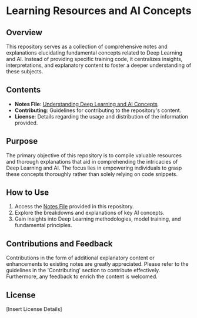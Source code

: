 # Learning Resources and AI Concepts

## Overview

This repository serves as a collection of comprehensive notes and explanations elucidating fundamental concepts related to Deep Learning and AI. Instead of providing specific training code, it centralizes insights, interpretations, and explanatory content to foster a deeper understanding of these subjects.

## Contents

- **Notes File**: [Understanding Deep Learning and AI Concepts](link-to-your-notes-file.md)
- **Contributing**: Guidelines for contributing to the repository's content.
- **License**: Details regarding the usage and distribution of the information provided.

## Purpose

The primary objective of this repository is to compile valuable resources and thorough explanations that aid in comprehending the intricacies of Deep Learning and AI. The focus lies in empowering individuals to grasp these concepts thoroughly rather than solely relying on code snippets.

## How to Use

1. Access the [Notes File](link-to-your-notes-file.md) provided in this repository.
2. Explore the breakdowns and explanations of key AI concepts.
3. Gain insights into Deep Learning methodologies, model training, and fundamental principles.

## Contributions and Feedback

Contributions in the form of additional explanatory content or enhancements to existing notes are greatly appreciated. Please refer to the guidelines in the 'Contributing' section to contribute effectively. Furthermore, any feedback to enrich the content is welcomed.

## License

[Insert License Details]
